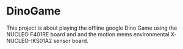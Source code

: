 # DinoGame
This project is about playing the offline google Dino Game using the NUCLEO F401RE board and and the motion mems environmental X-NUCLEO-IKS01A2 sensor board.
